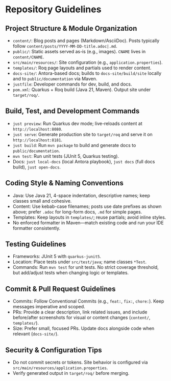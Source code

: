 # Repository Guidelines

## Project Structure & Module Organization
- `content/`: Blog posts and pages (Markdown/AsciiDoc). Posts typically follow `content/posts/YYYY-MM-DD-title.adoc|.md`.
- `public/`: Static assets served as-is (e.g., images). `CNAME` lives in `content/CNAME`.
- `src/main/resources/`: Site configuration (e.g., `application.properties`).
- `templates/`: Roq page layouts and partials used to render content.
- `docs-site/`: Antora-based docs; builds to `docs-site/build/site` locally and to `public/documentation` via Maven.
- `justfile`: Developer commands for dev, build, and docs.
- `pom.xml`: Quarkus + Roq build (Java 21, Maven). Output site under `target/roq/`.

## Build, Test, and Development Commands
- `just preview`: Run Quarkus dev mode; live-reloads content at `http://localhost:8080`.
- `just serve`: Generate production site to `target/roq` and serve it on `http://localhost:8181`.
- `just build`: Run `mvn package` to build and generate docs to `public/documentation`.
- `mvn test`: Run unit tests (JUnit 5, Quarkus testing).
- Docs: `just local-docs` (local Antora playbook), `just docs` (full docs build), `just open-docs`.

## Coding Style & Naming Conventions
- Java: Use Java 21, 4-space indentation, descriptive names; keep classes small and cohesive.
- Content: Use kebab-case filenames; posts use date prefixes as shown above; prefer `.adoc` for long-form docs, `.md` for simple pages.
- Templates: Keep layouts in `templates/`; reuse partials; avoid inline styles.
- No enforced formatter in Maven—match existing code and run your IDE formatter consistently.

## Testing Guidelines
- Frameworks: JUnit 5 with `quarkus-junit5`.
- Location: Place tests under `src/test/java`; name classes `*Test`.
- Commands: Run `mvn test` for unit tests. No strict coverage threshold, but add/adjust tests when changing logic or templates.

## Commit & Pull Request Guidelines
- Commits: Follow Conventional Commits (e.g., `feat:`, `fix:`, `chore:`). Keep messages imperative and scoped.
- PRs: Provide a clear description, link related issues, and include before/after screenshots for visual or content changes (`content/`, `templates/`).
- Size: Prefer small, focused PRs. Update docs alongside code when relevant (`docs-site/`).

## Security & Configuration Tips
- Do not commit secrets or tokens. Site behavior is configured via `src/main/resources/application.properties`.
- Verify generated output in `target/roq/` before merging.
